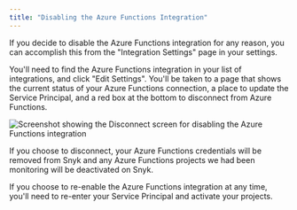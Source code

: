 ```yaml
---
title: "Disabling the Azure Functions Integration"
---
```

If you decide to disable the Azure Functions integration for any reason, you can accomplish this from the "Integration Settings" page in your settings.

You'll need to find the Azure Functions integration in your list of integrations, and click "Edit Settings". You'll be taken to a page that shows the current status of your Azure Functions connection, a place to update the Service Principal, and a red box at the bottom to disconnect from Azure Functions.

![Screenshot showing the Disconnect screen for disabling the Azure Functions integration](https://res.cloudinary.com/snyk/image/upload/c_scale,q_auto,w_auto/v1534678294/serverless-docs/azure-disconnect.png)

If you choose to disconnect, your Azure Functions credentials will be removed from Snyk and any Azure Functions projects we had been monitoring will be deactivated on Snyk.

If you choose to re-enable the Azure Functions integration at any time, you'll need to re-enter your Service Principal and activate your projects.